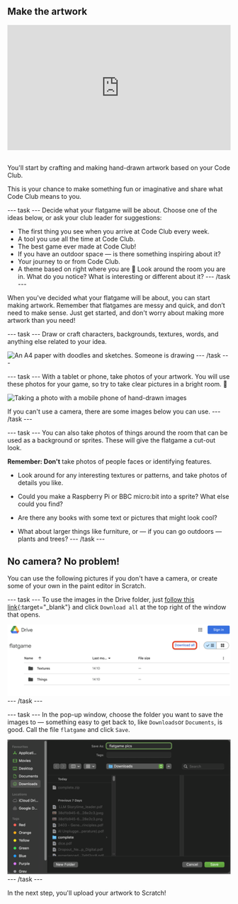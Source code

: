 ## Make the artwork

<html>
<div style="position: relative; overflow: hidden; padding-top: 56.25%;">
<iframe style="position: absolute; top: 0; left: 0; right: 0; width: 100%; height: 100%; border: none;" src="https://www.youtube.com/embed/v6O8Uqkz54E?rel=0&cc_load_policy=1" allowfullscreen allow="accelerometer; autoplay; clipboard-write; encrypted-media; gyroscope; picture-in-picture; web-share">
</iframe>
</div><br>
</html>

You'll start by crafting and making hand-drawn artwork based on your Code Club.

This is your chance to make something fun or imaginative and share what Code Club means to you.


--- task ---
Decide what your flatgame will be about. Choose one of the ideas below, or ask your club leader for suggestions:

- The first thing you see when you arrive at Code Club every week.
- A tool you use all the time at Code Club.
- The best game ever made at Code Club!
- If you have an outdoor space — is there something inspiring about it? 
- Your journey to or from Code Club.
- A theme based on right where you are 👀 Look around the room you are in. What do you notice? What is interesting or different about it? 
--- /task ---

When you've decided what your flatgame will be about, you can start making artwork. Remember that flatgames are messy and quick, and don’t need to make sense. Just get started, and don't worry about making more artwork than you need!

--- task ---
Draw or craft characters, backgrounds, textures, words, and anything else related to your idea. 

![An A4 paper with doodles and sketches. Someone is drawing](images/drawing.png)
--- /task ---

--- task ---
With a tablet or phone, take photos of your artwork. You will use these photos for your game, so try to take clear pictures in a bright room. 📸

![Taking a photo with a mobile phone of hand-drawn images](images/photo.png)

If you can't use a camera, there are some images below you can use.
--- /task ---

--- task ---
You can also take photos of things around the room that can be used as a background or sprites. These will give the flatgame a cut-out look.

**Remember: Don't** take photos of people faces or identifying features.

- Look around for any interesting textures or patterns, and take photos of details you like. 

- Could you make a Raspberry Pi or BBC micro:bit into a sprite? What else could you find?

- Are there any books with some text or pictures that might look cool?

- What about larger things like furniture, or — if you can go outdoors — plants and trees?
--- /task ---

## No camera? No problem!

You can use the following pictures if you don't have a camera, or create some of your own in the paint editor in Scratch.

--- task ---
To use the images in the Drive folder, just [follow this link](https://rpf.io/flatgame-mentor){:target="_blank"} and click `Download all` at the top right of the window that opens.

![Google Drive folder named 'flatgame' with two subfolders, 'Textures' and 'Things', and a 'Download all' button.](images/downloadall.png)
--- /task ---

--- task ---
In the pop-up window, choose the folder you want to save the images to — something easy to get back to, like `Downloads`or `Documents`, is good. Call the file `flatgame` and click `Save`.

![Save dialogue window on macOS showing the filename 'grass' being entered, with the Downloads folder selected as the destination.](images/popupsave.png)
--- /task ---

In the next step, you'll upload your artwork to Scratch!
